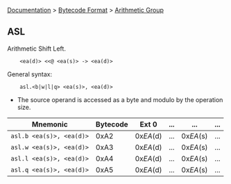 [Documentation](../../README.md) > [Bytecode Format](../README.md) > [Arithmetic Group](../InstructionsArithmetic.md)

## ASL

Arithmetic Shift Left.

        <ea(d)> <<@ <ea(s)> -> <ea(d)>

General syntax:

        asl.<b|w|l|q> <ea(s)>, <ea(d)>

* The source operand is accessed as a byte and modulo by the operation size.

| Mnemonic | Bytecode | Ext 0 | ... | ... | ... |
| - | - | - | - | - | - |
| `asl.b <ea(s)>, <ea(d)>` | 0xA2 | 0x*EA*(d) | ... | 0x*EA*(s) | ... |
| `asl.w <ea(s)>, <ea(d)>` | 0xA3 | 0x*EA*(d) | ... | 0x*EA*(s) | ... |
| `asl.l <ea(s)>, <ea(d)>` | 0xA4 | 0x*EA*(d) | ... | 0x*EA*(s) | ... |
| `asl.q <ea(s)>, <ea(d)>` | 0xA5 | 0x*EA*(d) | ... | 0x*EA*(s) | ... |
